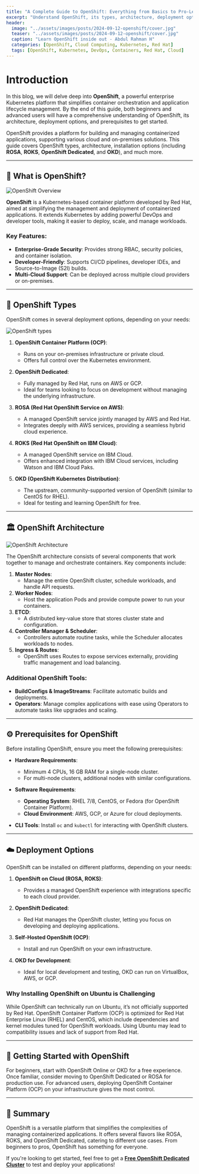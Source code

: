 ```yaml
---
title: "A Complete Guide to OpenShift: Everything from Basics to Pro-Level"
excerpt: "Understand OpenShift, its types, architecture, deployment options, and prerequisites for beginners and professionals alike."
header:
  image: "../assets/images/posts/2024-09-12-openshift/cover.jpg"
  teaser: "../assets/images/posts/2024-09-12-openshift/cover.jpg"
  caption: "Learn OpenShift inside out - Abdul Rahman H"
  categories: [OpenShift, Cloud Computing, Kubernetes, Red Hat]
  tags: [OpenShift, Kubernetes, DevOps, Containers, Red Hat, Cloud]
---
```


# Introduction

In this blog, we will delve deep into **OpenShift**, a powerful enterprise Kubernetes platform that simplifies container orchestration and application lifecycle management. By the end of this guide, both beginners and advanced users will have a comprehensive understanding of OpenShift, its architecture, deployment options, and prerequisites to get started.

OpenShift provides a platform for building and managing containerized applications, supporting various cloud and on-premises solutions. This guide covers OpenShift types, architecture, installation options (including **ROSA**, **ROKS**, **OpenShift Dedicated**, and **OKD**), and much more.

---

## 🌟 What is OpenShift?

![OpenShift Overview](../assets/images/posts/2024-09-12-openshift/1.png)

**OpenShift** is a Kubernetes-based container platform developed by Red Hat, aimed at simplifying the management and deployment of containerized applications. It extends Kubernetes by adding powerful DevOps and developer tools, making it easier to deploy, scale, and manage workloads.

### Key Features:
- **Enterprise-Grade Security**: Provides strong RBAC, security policies, and container isolation.
- **Developer-Friendly**: Supports CI/CD pipelines, developer IDEs, and Source-to-Image (S2I) builds.
- **Multi-Cloud Support**: Can be deployed across multiple cloud providers or on-premises.

---

## 🏢 OpenShift Types

OpenShift comes in several deployment options, depending on your needs:

![OpenShift types](../assets/images/posts/2024-09-12-openshift/2.png)

1. **OpenShift Container Platform (OCP)**:
   - Runs on your on-premises infrastructure or private cloud.
   - Offers full control over the Kubernetes environment.

2. **OpenShift Dedicated**:
   - Fully managed by Red Hat, runs on AWS or GCP.
   - Ideal for teams looking to focus on development without managing the underlying infrastructure.

3. **ROSA (Red Hat OpenShift Service on AWS)**:
   - A managed OpenShift service jointly managed by AWS and Red Hat.
   - Integrates deeply with AWS services, providing a seamless hybrid cloud experience.

4. **ROKS (Red Hat OpenShift on IBM Cloud)**:
   - A managed OpenShift service on IBM Cloud.
   - Offers enhanced integration with IBM Cloud services, including Watson and IBM Cloud Paks.

5. **OKD (OpenShift Kubernetes Distribution)**:
   - The upstream, community-supported version of OpenShift (similar to CentOS for RHEL).
   - Ideal for testing and learning OpenShift for free.

---

## 🏛️ OpenShift Architecture

![OpenShift Architecture](../assets/images/posts/2024-09-12-openshift/3.png)

The OpenShift architecture consists of several components that work together to manage and orchestrate containers. Key components include:

1. **Master Nodes**:
   - Manage the entire OpenShift cluster, schedule workloads, and handle API requests.
2. **Worker Nodes**:
   - Host the application Pods and provide compute power to run your containers.
3. **ETCD**:
   - A distributed key-value store that stores cluster state and configuration.
4. **Controller Manager & Scheduler**:
   - Controllers automate routine tasks, while the Scheduler allocates workloads to nodes.
5. **Ingress & Routes**:
   - OpenShift uses Routes to expose services externally, providing traffic management and load balancing.

### Additional OpenShift Tools:
- **BuildConfigs & ImageStreams**: Facilitate automatic builds and deployments.
- **Operators**: Manage complex applications with ease using Operators to automate tasks like upgrades and scaling.

---

## ⚙️ Prerequisites for OpenShift

Before installing OpenShift, ensure you meet the following prerequisites:

- **Hardware Requirements**:
  - Minimum 4 CPUs, 16 GB RAM for a single-node cluster.
  - For multi-node clusters, additional nodes with similar configurations.

- **Software Requirements**:
  - **Operating System**: RHEL 7/8, CentOS, or Fedora (for OpenShift Container Platform).
  - **Cloud Environment**: AWS, GCP, or Azure for cloud deployments.

- **CLI Tools**: Install `oc` and `kubectl` for interacting with OpenShift clusters.

---

## ☁️ Deployment Options

OpenShift can be installed on different platforms, depending on your needs:

1. **OpenShift on Cloud (ROSA, ROKS)**:
   - Provides a managed OpenShift experience with integrations specific to each cloud provider.

2. **OpenShift Dedicated**:
   - Red Hat manages the OpenShift cluster, letting you focus on developing and deploying applications.

3. **Self-Hosted OpenShift (OCP)**:
   - Install and run OpenShift on your own infrastructure.

4. **OKD for Development**:
   - Ideal for local development and testing, OKD can run on VirtualBox, AWS, or GCP.

### Why Installing OpenShift on Ubuntu is Challenging

While OpenShift can technically run on Ubuntu, it’s not officially supported by Red Hat. OpenShift Container Platform (OCP) is optimized for Red Hat Enterprise Linux (RHEL) and CentOS, which include dependencies and kernel modules tuned for OpenShift workloads. Using Ubuntu may lead to compatibility issues and lack of support from Red Hat.

---

## 🎯 Getting Started with OpenShift

For beginners, start with OpenShift Online or OKD for a free experience. Once familiar, consider moving to OpenShift Dedicated or ROSA for production use. For advanced users, deploying OpenShift Container Platform (OCP) on your infrastructure gives the most control.

---

## 📌 Summary

OpenShift is a versatile platform that simplifies the complexities of managing containerized applications. It offers several flavors like ROSA, ROKS, and OpenShift Dedicated, catering to different use cases. From beginners to pros, OpenShift has something for everyone.

If you're looking to get started, feel free to get a **[Free OpenShift Dedicated Cluster](https://abdulrahmanh.com/blog/openshift-dedicated)** to test and deploy your applications!

